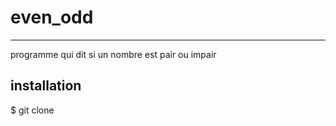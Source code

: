 # even_odd
<hr>

programme qui dit si un nombre est pair ou impair 


## installation 
$ git clone 
